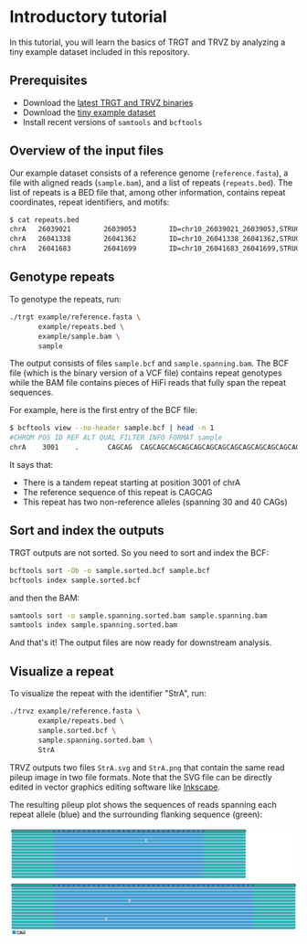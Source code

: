 # Introductory tutorial

In this tutorial, you will learn the basics of TRGT and TRVZ by analyzing a
tiny example dataset included in this repository.

## Prerequisites

- Download the [latest TRGT and TRVZ binaries](https://github.com/PacificBiosciences/trgt/releases)
- Download the [tiny example dataset](https://github.com/PacificBiosciences/trgt/tree/main/example)
- Install recent versions of `samtools` and `bcftools`

## Overview of the input files

Our example dataset consists of a reference genome (`reference.fasta`),
a file with aligned reads (`sample.bam`), and a list of repeats (`repeats.bed`).
The list of repeats is a BED file that, among other information, contains repeat
coordinates, repeat identifiers, and motifs:

```bash
$ cat repeats.bed
chrA   26039021        26039053        ID=chr10_26039021_26039053,STRUC=(TTTG)n
chrA   26041338        26041362        ID=chr10_26041338_26041362,STRUC=(TTG)n
chrA   26041683        26041699        ID=chr10_26041683_26041699,STRUC=(AAAC)n
```

## Genotype repeats

To genotype the repeats, run:

```bash
./trgt example/reference.fasta \
       example/repeats.bed \
       example/sample.bam \
       sample
```

The output consists of files `sample.bcf` and `sample.spanning.bam`. The BCF
file (which is the binary version of a VCF file) contains repeat genotypes while
the BAM file contains pieces of HiFi reads that fully span the repeat sequences.

For example, here is the first entry of the BCF file:

```bash
$ bcftools view --no-header sample.bcf | head -n 1
#CHROM POS ID REF ALT QUAL FILTER INFO FORMAT sample
chrA    3001    .       CAGCAG  CAGCAGCAGCAGCAGCAGCAGCAGCAGCAGCAGCAGCAGCAGCAGCAGCAGCAGCAGCAGCAGCAGCAGCAGCAGCAGCAGCAGCAGCAG,CAGCAGCAGCAGCAGCAGCAGCAGCAGCAGCAGCAGCAGCAGCAGCAGCAGCAGCAGCAGCAGCAGCAGCAGCAGCAGCAGCAGCAGCAGCAGCAGCAGCAGCAGCAGCAGCAGCAGCAG  0       .       TRID=StrA;STRUC=(CAG)n  GT:MC:TSD:RM    1/2:30/40:29:.
```

It says that:

- There is a tandem repeat starting at position 3001 of chrA
- The reference sequence of this repeat is CAGCAG
- This repeat has two non-reference alleles (spanning 30 and 40 CAGs)

## Sort and index the outputs

TRGT outputs are not sorted. So you need to sort and index the BCF:

```bash
bcftools sort -Ob -o sample.sorted.bcf sample.bcf
bcftools index sample.sorted.bcf
```

and then the BAM:

```bash
samtools sort -o sample.spanning.sorted.bam sample.spanning.bam
samtools index sample.spanning.sorted.bam
```

And that's it! The output files are now ready for downstream analysis.

## Visualize a repeat

To visualize the repeat with the identifier "StrA", run:

```bash
./trvz example/reference.fasta \
       example/repeats.bed \
       sample.sorted.bcf \
       sample.spanning.sorted.bam \
       StrA
```

TRVZ outputs two files `StrA.svg` and `StrA.png` that contain the same read
pileup image in two file formats. Note that the SVG file can be directly edited
in vector graphics editing software like [Inkscape](https://inkscape.org/).

The resulting pileup plot shows the sequences of reads spanning each repeat
allele (blue) and the surrounding flanking sequence (green):

![StrA read pileup](figures/StrA.png)
